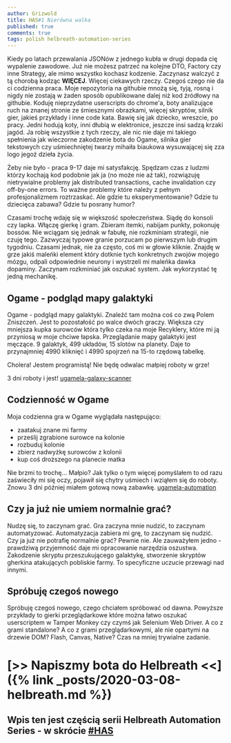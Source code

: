 ```yaml
---
author: Grizwold
title: HAS#1 Nierówna walka
published: true
comments: true
tags: polish helbreath-automation-series
---
```


Kiedy po latach przewalania JSONów z jednego kubła w drugi dopada cię wypalenie zawodowe. Już nie możesz patrzeć na kolejne DTO,
Factory czy inne Strategy, ale mimo wszystko kochasz kodzenie. Zaczynasz walczyć z tą chorobą kodząc **WIĘCEJ**. Więcej ciekawych
rzeczy. Czegoś czego nie da ci codzienna praca. Moje repozytoria na githubie mnożą się, tyją, rosną i nigdy nie zostają
w żaden sposób opublikowane dalej niż kod źródłowy na githubie. Koduję nieprzydatne userscripts do chrome'a, boty 
analizujące ruch na znanej stronie ze śmiesznymi obrazkami, więcej skryptów, silnik gier, jakieś przykłady i inne code kata.
Bawię się jak dziecko, wreszcie, po pracy. Jedni hodują koty, inni dłubią w elektronice, jeszcze insi sadzą krzaki jagód.
Ja robię wszystkie z tych rzeczy, ale nic nie daje mi takiego spełnienia jak wieczorne zakodzenie bota do Ogame, silnika 
gier tekstowych czy uśmiechniętej twarzy mihaiła biaukowa wysuwającej się zza logo jegoż dzieła życia.

Żeby nie było - praca 9-17 daje mi satysfakcję. Spędzam czas z ludzmi którzy kochają kod podobnie jak ja (no może nie aż 
tak), rozwiązuję nietrywialne problemy jak distributed transactions, cache invalidation czy off-by-one errors. To ważne 
problemy które należy z pełnym profesjonalizmem roztrzaskać. Ale gdzie tu eksperymentowanie? Gdzie tu dziecięca zabawa? 
Gdzie tu posrany humor?

Czasami trochę wdaję się w większość społeczeństwa. Siądę do konsoli czy lapka. Włączę gierkę i gram. Zbieram itemki, nabijam
punkty, pokonuję bossów. Nie wciągam się jednak w fabułę, nie rozkminiam strategii, nie czuję tego. Zazwyczaj typowe granie
porzucam po pierwszym lub drugim tygodniu. Czasami jednak, nie za często, coś mi w głowie kliknie. Znajdę w grze jakiś
maleńki element który dotknie tych konkretnych zwojów mojego mózgu, odpali odpowiednie neurony i wystrzeli mi maleńka dawka 
dopaminy. Zaczynam rozkminiać jak oszukać system. Jak wykorzystać tę jedną mechanikę.

## Ogame - podgląd mapy galaktyki
Ogame - podgląd mapy galaktyki. Znaleźć tam można coś co zwą Polem Zniszczeń. Jest to pozostałość po walce dwóch graczy.
Większa czy mniejsza kupka surowców która tylko czeka na moje Recyklery, które mi ją przyniosą w moje chciwe łapska. 
Przeglądanie mapy galaktyki jest męczące. 9 galaktyk, 499 układów, 15 slotów na planety. Daje to przynajmniej 4990 kliknięć 
i 4990 spojrzeń na 15-to rzędową tabelkę.

Cholera! Jestem programistą! Nie będę odwalac małpiej roboty w grze!

3 dni roboty i jest! [ugamela-galaxy-scanner](https://github.com/tomekbielaszewski/ugamela-galaxy-scanner)

## Codzienność w Ogame
Moja codzienna gra w Ogame wyglądała następująco:
- zaatakuj znane mi farmy
- prześlij zgrabione surowce na kolonie
- rozbuduj kolonie
- zbierz nadwyżkę surowców z kolonii
- kup coś droższego na planecie matka

Nie brzmi to trochę... Małpio? Jak tylko o tym więcej pomyślałem to od razu zaświeciły mi się oczy, pojawił się chytry uśmiech
i wziąłem się do roboty. Znowu 3 dni później miałem gotową nową zabawkę.
[ugamela-automation](https://github.com/tomekbielaszewski/ugamela-automation)

## Czy ja już nie umiem normalnie grać?
Nudzę się, to zaczynam grać. Gra zaczyna mnie nudzić, to zaczynam automatyzować. Automatyzacja zabiera mi grę, to zaczynam się nudzić. 
Czy ja już nie potrafię normalnie grać? Pewnie nie. Ale zauważyłem jedno - prawdziwą przyjemność daje mi opracowanie narzędzia
oszustwa. Zakodzenie skryptu przeszukującego galaktykę, stworzenie skryptów gherkina atakujących pobliskie farmy.
To specyficzne uczucie przewagi nad innymi. 

## Spróbuję czegoś nowego
Spróbuję czegoś nowego, czego chciałem spróbować od dawna. Powyższe przykłady to gierki przeglądarkowe które można łatwo
oszukać userscriptem w Tamper Monkey czy czymś jak Selenium Web Driver. A co z grami standalone? A co z grami przeglądarkowymi, 
ale nie opartymi na drzewie DOM? Flash, Canvas, Native? Czas na mniej trywialne zadanie.

# [>> Napiszmy bota do Helbreath <<]({% link _posts/2020-03-08-helbreath.md %})
## Wpis ten jest częścią serii Helbreath Automation Series - w skrócie <a href="/tags#helbreath-automation-series">#HAS</a>